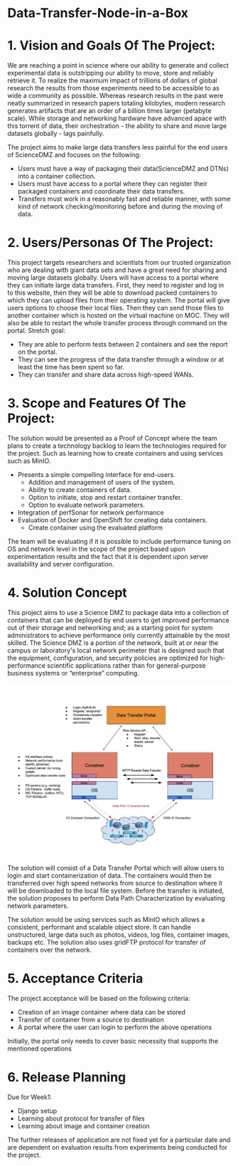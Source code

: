 # Data-Transfer-Node-in-a-Box

# 1. Vision and Goals Of The Project:

We are reaching a point in science where our ability to generate and collect experimental data is outstripping our ability to move, store and reliably retrieve it. To realize the maximum impact of trillions of dollars of global research the results from those experiments need to be accessible to as wide a community as possible. Whereas research results in the past were neatly summarized in research papers totaling kilobytes, modern research generates artifacts that are an order of a billion times larger (petabyte scale). While storage and networking hardware have advanced apace with this torrent of data, their orchestration - the ability to share and move large datasets globally - lags painfully.

The project aims to make large data transfers less painful for the end users of ScienceDMZ and focuses on the following:
   * Users must have a way of packaging their data(ScienceDMZ and DTNs) into a container collection.
   * Users must have access to a portal where they can register their packaged containers and coordinate their data transfers.
   * Transfers must work in a reasonably fast and reliable manner, with some kind of network checking/monitoring before and during the moving of data.

# 2. Users/Personas Of The Project:

This project targets researchers and scientists from our trusted organization who are dealing with giant data sets and have a great need for sharing and moving large datasets globally. 
Users will have access to a portal where they can initiate large data transfers. First, they need to register and log in to this website, then they will be able to download packed containers to which they can upload files from their operating system. The portal will give users options to choose their local files. Then they can send those files to another container which is hosted on the virtual machine on MOC. They will also be able to restart the whole transfer process through command on the portal. 
Stretch goal: 
 * They are able to perform tests between 2 containers and see the report on the portal. 
 * They can see the progress of the data transfer through a window or at least the time has been spent so far. 
 * They can transfer and share data across high-speed WANs.


# 3. Scope and Features Of The Project:

The solution would be presented as a Proof of Concept where the team plans to create a technology backlog to learn the technologies required for the project. Such as learning how to create containers and using services such as MinIO.
  * Presents a simple compelling interface for end-users.
    * Addition and management of users of the system.
    * Ability to create containers of data.
    * Option to initiate, stop and restart container transfer.
    * Option to evaluate network parameters.
  * Integration of perfSonar for network performance
  * Evaluation of Docker and OpenShift for creating data containers.
    * Create container using the evaluated platform
          
The team will be evaluating if it is possible to include performance tuning on OS and network level in the scope of the project based upon experimentation results and the fact that it is dependent upon server availability and server configuration.

# 4. Solution Concept

This project aims to use a Science DMZ to package data into a collection of containers that can be deployed by end users to get improved performance out of their storage and networking and; as a starting point for system administrators to achieve performance only currently attainable by the most skilled.
The Science DMZ is a portion of the network, built at or near the campus or laboratory's local network perimeter that is designed such that the equipment, configuration, and security policies are optimized for high-performance scientific applications rather than for general-purpose business systems or “enterprise” computing.

![Solution Concept](images/DataTransferNodeInABox.png)

The solution will consist of a Data Transfer Portal which will allow users to login and start containerization of data. The containers would then be transferred over high speed networks from source to destination where it will be downloaded to the local file system. Before the transfer is initiated, the solution proposes to perform Data Path Characterization by evaluating network parameters.

The solution would be using services such as MinIO which allows a consistent, performant and scalable object store. It can handle unstructured, large data such as photos, videos, log files, container images, backups etc. The solution also uses gridFTP protocol for transfer of containers over the network.

# 5. Acceptance Criteria
The project acceptance will be based on the following criteria:
* Creation of an image container where data can be stored
* Transfer of container from a source to destination
* A portal where the user can login to perform the above operations

Initially, the portal only needs to cover basic necessity that supports the mentioned operations

# 6. Release Planning
Due for Week1:
* Django setup
* Learning about protocol for transfer of files
* Learning about image and container creation

The further releases of application are not fixed yet for a particular date and are dependent on evaluation results from experiments being conducted for the project.

